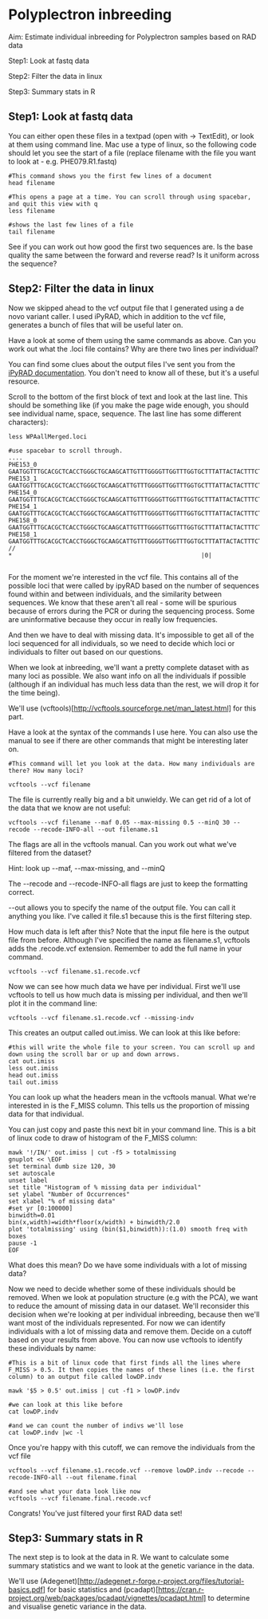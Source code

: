# Polyplectron inbreeding

Aim: Estimate individual inbreeding for Polyplectron samples based on RAD data


Step1: Look at fastq data


Step2: Filter the data in linux


Step3: Summary stats in R




## Step1: Look at fastq data


You can either open these files in a textpad (open with -> TextEdit), or look at them using command line. Mac use a type of linux, so the following code should let you see the start of a file (replace filename with the file you want to look at - e.g. PHE079.R1.fastq)
```
#This command shows you the first few lines of a document
head filename 

#This opens a page at a time. You can scroll through using spacebar, and quit this view with q
less filename

#shows the last few lines of a file
tail filename
```

See if you can work out how good the first two sequences are. Is the base quality the same between the forward and reverse read? Is it uniform across the sequence? 


## Step2: Filter the data in linux

Now we skipped ahead to the vcf output file that I generated using a de novo variant caller. I used iPyRAD, which in addition to the vcf file, generates a bunch of files that will be useful later on. 

Have a look at some of them using the same commands as above. Can you work out what the .loci file contains? Why are there two lines per individual? 

You can find some clues about the output files I've sent you from the [iPyRAD documentation](https://ipyrad.readthedocs.io/output_formats.html). You don't need to know all of these, but it's a useful resource. 

Scroll to the bottom of the first block of text and look at the last line. This should be something like (if you make the page wide enough, you should see individual name, space, sequence. The last line has some different characters): 

```
less WPAallMerged.loci

#use spacebar to scroll through. 
....
PHE153_0             GAATGGTTTGCACGCTCACCTGGGCTGCAAGCATTGTTTGGGGTTGGTTTGGTGCTTTATTACTACTTTCTCAGGTACACTTCCCATTGGGCTTCCTAATAAAGCTGCCATTATAAAGAGAACAAATGCACTGACAGAGG
PHE153_1              GAATGGTTTGCACGCTCACCTGGGCTGCAAGCATTGTTTGGGGTTGGTTTGGTGCTTTATTACTACTTTCTCAGGTACACTTCCCATTGGGCTTCCTAATAAAGCTGCCATTATAAAGAGAACAAATGCACTGACAGAGG
PHE154_0              GAATGGTTTGCACGCTCACCTGGGCTGCAAGCATTGTTTGGGGTTGGTTTGGTGCTTTATTACTACTTTCTCAGGTACACTTCCCATTGGGCTTCCTAATAAAGCTGCCATTATAAAGAGAACAAATGCACTGACAGAGG
PHE154_1              GAATGGTTTGCACGCTCACCTGGGCTGCAAGCATTGTTTGGGGTTGGTTTGGTGCTTTATTACTACTTTCTCAGGTACACTTCCCATTGGGCTTCCTAATAAAGCTGCCATTATAAAGAGAACAAATGCACTGACAGAGG
PHE158_0              GAATGGTTTGCACGCTCACCTGGGCTGCAAGCATTGTTTGGGGTTGGTTTGGTGCTTTATTACTACTTTCTCAGGTACACTTCCCACTGGGCTTCCTAATAAAGCTGCCATTATAAAGAGAACAAATGCACTGACAGAGG
PHE158_1              GAATGGTTTGCACGCTCACCTGGGCTGCAAGCATTGTTTGGGGTTGGTTTGGTGCTTTATTACTACTTTCTCAGGTACACTTCCCACTGGGCTTCCTAATAAAGCTGCCATTATAAAGAGAACAAATGCACTGACAGAGG
//                                                                                                          *                                                     |0|


```

For the moment we're interested in the vcf file. This contains all of the possible loci that were called by ipyRAD based on the number of sequences found within and between individuals, and the similarity between sequences. We know that these aren't all real - some will be spurious because of errors during the PCR or during the sequencing process. Some are uninformative because they occur in really low frequencies.

And then we have to deal with missing data. It's impossible to get all of the loci sequenced for all individuals, so we need to decide which loci or individuals to filter out based on our questions. 

When we look at inbreeding, we'll want a pretty complete dataset with as many loci as possible. We also want info on all the individuals if possible (although if an individual has much less data than the rest, we will drop it for the time being). 

We'll use (vcftools)[http://vcftools.sourceforge.net/man_latest.html] for this part.

Have a look at the syntax of the commands I use here. You can also use the manual to see if there are other commands that might be interesting later on. 
```
#This command will let you look at the data. How many individuals are there? How many loci? 

vcftools --vcf filename

```

The file is currently really big and a bit unwieldy. We can get rid of a lot of the data that we know are not useful: 
```
vcftools --vcf filename --maf 0.05 --max-missing 0.5 --minQ 30 --recode --recode-INFO-all --out filename.s1

```
The flags are all in the vcftools manual. Can you work out what we've filtered from the dataset? 

Hint: look up --maf, --max-missing, and --minQ

The --recode and --recode-INFO-all flags are just to keep the formatting correct. 

--out allows you to specify the name of the output file. You can call it anything you like. I've called it file.s1 because this is the first filtering step. 


How much data is left after this? Note that the input file here is the output file from before. Although I've specified the name as filename.s1, vcftools adds the .recode.vcf extension. Remember to add the full name in your command. 
```
vcftools --vcf filename.s1.recode.vcf

```


Now we can see how much data we have per individual. First we'll use vcftools to tell us how much data is missing per individual, and then we'll plot it in the command line: 
```
vcftools --vcf filename.s1.recode.vcf --missing-indv

```

This creates an output called out.imiss. We can look at this like before: 
```
#this will write the whole file to your screen. You can scroll up and down using the scroll bar or up and down arrows. 
cat out.imiss
less out.imiss
head out.imiss
tail out.imiss
```

You can look up what the headers mean in the vcftools manual. What we're interested in is the F_MISS column. This tells us the proportion of missing data for that individual. 

You can just copy and paste this next bit in your command line. This is a bit of linux code to draw of histogram of the F_MISS column: 
```
mawk '!/IN/' out.imiss | cut -f5 > totalmissing
gnuplot << \EOF 
set terminal dumb size 120, 30
set autoscale 
unset label
set title "Histogram of % missing data per individual"
set ylabel "Number of Occurrences"
set xlabel "% of missing data"
#set yr [0:100000]
binwidth=0.01
bin(x,width)=width*floor(x/width) + binwidth/2.0
plot 'totalmissing' using (bin($1,binwidth)):(1.0) smooth freq with boxes
pause -1
EOF
```

What does this mean? 
Do we have some individuals with a lot of missing data? 


Now we need to decide whether some of these individuals should be removed. When we look at population structure (e.g with the PCA), we want to reduce the amount of missing data in our dataset. We'll reconsider this decision when we're looking at per individual inbreeding, because then we'll want most of the individuals represented. For now we can identify individuals with a lot of missing data and remove them. 
Decide on a cutoff based on your results from above. You can now use vcftools to identify these individuals by name: 
```
#This is a bit of linux code that first finds all the lines where F_MISS > 0.5. It then copies the names of these lines (i.e. the first column) to an output file called lowDP.indv

mawk '$5 > 0.5' out.imiss | cut -f1 > lowDP.indv

#we can look at this like before
cat lowDP.indv

#and we can count the number of indivs we'll lose
cat lowDP.indv |wc -l
```

Once you're happy with this cutoff, we can remove the individuals from the vcf file
```
vcftools --vcf filename.s1.recode.vcf --remove lowDP.indv --recode --recode-INFO-all --out filename.final

#and see what your data look like now
vcftools --vcf filename.final.recode.vcf
```

Congrats! You've just filtered your first RAD data set! 


## Step3: Summary stats in R

The next step is to look at the data in R. We want to calculate some summary statistics and we want to look at the genetic variance in the data. 

We'll use (Adegenet)[http://adegenet.r-forge.r-project.org/files/tutorial-basics.pdf] for basic statistics and (pcadapt)[https://cran.r-project.org/web/packages/pcadapt/vignettes/pcadapt.html] to determine and visualise genetic variance in the data. 

```


```
